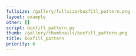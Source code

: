```yaml
---
fullsize: /gallery/fullsize/boxfill_pattern.png
layout: example
other: []
script: boxfill_pattern.py
thumb: /gallery/thumbnails/boxfill_pattern.png
title: boxfill_pattern
priority: 6
---
```

